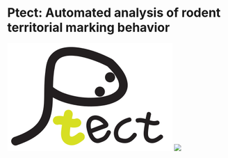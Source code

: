 # Ptect: Automated analysis of rodent territorial marking behavior
<img src="peetect_logo_v1.svg">
<img src="demo_out.gif">

